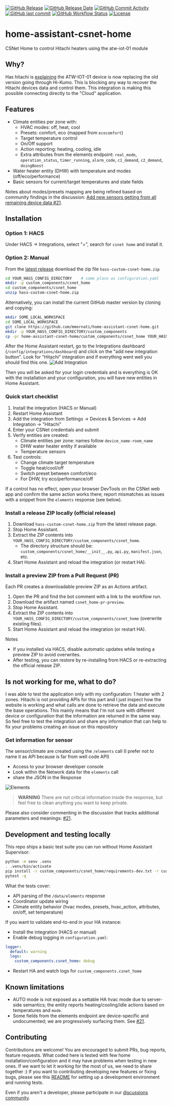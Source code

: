 [![GitHub Release](https://img.shields.io/github/v/release/mmornati/home-assistant-csnet-home.svg?style=for-the-badge)](https://github.com/mmornati/home-assistant-csnet-home/releases)
[![GitHub Release Date](https://img.shields.io/github/release-date/mmornati/home-assistant-csnet-home?label=Last%20Release&style=for-the-badge)](https://github.com/mmornati/home-assistant-csnet-home)
[![GitHub Commit Activity](https://img.shields.io/github/commit-activity/y/mmornati/home-assistant-csnet-home.svg?style=for-the-badge)](https://github.com/mmornati/home-assistant-csnet-home/commits/main)
[![GitHub last commit](https://img.shields.io/github/last-commit/mmornati/home-assistant-csnet-home?style=for-the-badge)](https://github.com/mmornati/home-assistant-csnet-home)
[![GitHub Workflow Status](https://img.shields.io/github/actions/workflow/status/mmornati/home-assistant-csnet-home/validate.yaml?branch=main&style=for-the-badge)](https://github.com/mmornati/home-assistant-csnet-home)
[![License](https://img.shields.io/github/license/mmornati/home-assistant-csnet-home.svg?style=for-the-badge)](LICENSE)

# home-assistant-csnet-home
CSNet Home to control Hitachi heaters using the atw-iot-01 module

## Why?
Has hitachi is [explaining](https://device.report/manual/12211094) the ATW-IOT-01 device is now replacing the old version going through Hi-Kumo. This is blocking any way to recover the Hitachi devices data and control them.
This integration is making this possible connecting directly to the "Cloud" application.

## Features

- Climate entities per zone with:
  - HVAC modes: off, heat, cool
  - Presets: comfort, eco (mapped from `ecocomfort`)
  - Target temperature control
  - On/Off support
  - Action reporting: heating, cooling, idle
  - Extra attributes from the elements endpoint: `real_mode`, `operation_status`, `timer_running`, `alarm_code`, `c1_demand`, `c2_demand`, `doingBoost`
- Water heater entity (DHW) with temperature and modes (off/eco/performance)
- Basic sensors for current/target temperatures and state fields

Notes about modes/presets mapping are being refined based on community findings in the discussion: [Add new sensors getting from all remaining device data #21](https://github.com/mmornati/home-assistant-csnet-home/discussions/21).

## Installation

### Option 1: HACS

Under HACS -> Integrations, select "+", search for `csnet home` and install it.

### Option 2: Manual

From the [latest release](https://github.com/mmornati/home-assistant-csnet-home/releases) download the zip file `hass-custom-csnet-home.zip`
```bash
cd YOUR_HASS_CONFIG_DIRECTORY    # same place as configuration.yaml
mkdir -p custom_components/csnet_home
cd custom_components/csnet_home
unzip hass-custom-csnet-home.zip
```

Alternatively, you can install the current GitHub master version by cloning and copying:
```bash
mkdir SOME_LOCAL_WORKSPACE
cd SOME_LOCAL_WORKSPACE
git clone https://github.com/mmornati/home-assistant-csnet-home.git
mkdir -p YOUR_HASS_CONFIG_DIRECTORY/custom_components
cp -pr home-assistant-csnet-home/custom_components/csnet_home YOUR_HASS_CONFIG_DIRECTORY/custom_components
```

After the Home Assistant restart, go to the Integrations dashboard (`/config/integrations/dashboard`) and click on the "add new integration button".
Look for "Hitachi" integration and if everything went well you should find this one.
![Add Integration](images/add_integration.png)

Then you will be asked for your login credentials and is everything is OK with the installation and your configuration, you will have new entities in Home Assistant.

### Quick start checklist

1. Install the integration (HACS or Manual)
2. Restart Home Assistant
3. Add the integration from Settings → Devices & Services → Add Integration → "Hitachi"
4. Enter your CSNet credentials and submit
5. Verify entities are created:
   - Climate entities per zone: names follow `device_name-room_name`
   - DHW water heater entity if available
   - Temperature sensors
6. Test controls:
   - Change climate target temperature
   - Toggle heat/cool/off
   - Switch preset between comfort/eco
   - For DHW, try eco/performance/off

If a control has no effect, open your browser DevTools on the CSNet web app and confirm the same action works there; report mismatches as issues with a snippet from the `elements` response (see below).

### Install a release ZIP locally (official release)

1. Download `hass-custom-csnet-home.zip` from the latest release page.
2. Stop Home Assistant.
3. Extract the ZIP contents into `YOUR_HASS_CONFIG_DIRECTORY/custom_components/csnet_home`.
   - The directory structure should be: `custom_components/csnet_home/__init__.py`, `api.py`, `manifest.json`, etc.
4. Start Home Assistant and reload the integration (or restart HA).

### Install a preview ZIP from a Pull Request (PR)

Each PR creates a downloadable preview ZIP as an Actions artifact.

1. Open the PR and find the bot comment with a link to the workflow run.
2. Download the artifact named `csnet_home-pr-preview`.
3. Stop Home Assistant.
4. Extract the ZIP contents into `YOUR_HASS_CONFIG_DIRECTORY/custom_components/csnet_home` (overwrite existing files).
5. Start Home Assistant and reload the integration (or restart HA).

Notes
- If you installed via HACS, disable automatic updates while testing a preview ZIP to avoid overwrites.
- After testing, you can restore by re-installing from HACS or re-extracting the official release ZIP.

## Is not working for me, what to do?
I was able to test the application only with my configuration: 1 heater with 2 zones. Hitachi is not providing APIs for this part and I just inspect how the website is working and what calls are done to retrieve the data and execute the base operations.
This mainly means that I'm not sure with different device or configuration that the information are returned in the same way.
So feel free to test the integration and share any information that can help to fix your problems creating an issue on this repository

### Get information for sensor
The sensor/climate are created using the `/elements` call (I prefer not to name it as API because is far from well code API)
* Access to your browser developer console
* Look within the Network data for the `elements` call
* share the JSON in the Response

![Elements](images/elements.png)

> **WARNING**
There are not critical information inside the response, but feel free to clean anything you want to keep private.

Please also consider commenting in the discussion that tracks additional parameters and meanings: [#21](https://github.com/mmornati/home-assistant-csnet-home/discussions/21).

## Development and testing locally

This repo ships a basic test suite you can run without Home Assistant Supervisor:

```bash
python -m venv .venv
. .venv/bin/activate
pip install -r custom_components/csnet_home/requirements-dev.txt -r custom_components/csnet_home/requirements.txt
pytest -q
```

What the tests cover:
- API parsing of the `/data/elements` response
- Coordinator update wiring
- Climate entity behavior (hvac modes, presets, hvac_action, attributes, on/off, set temperature)

If you want to validate end-to-end in your HA instance:
- Install the integration (HACS or manual)
- Enable debug logging in `configuration.yaml`:

```yaml
logger:
  default: warning
  logs:
    custom_components.csnet_home: debug
```

- Restart HA and watch logs for `custom_components.csnet_home`

## Known limitations

- AUTO mode is not exposed as a settable HA hvac mode due to server-side semantics; the entity reports heating/cooling/idle actions based on temperatures and `mode`.
- Some fields from the elements endpoint are device-specific and undocumented; we are progressively surfacing them. See [#21](https://github.com/mmornati/home-assistant-csnet-home/discussions/21).

## Contributing

Contributions are welcome! You are encouraged to submit PRs, bug reports, feature requests. What coded here is tested with few home installation/configuration and it may have problems when testing in new ones. If we want to let it working for the most of us, we need to share together :)
If you want to contributing developing new features or fixing bugs, please see this [README](CONTRIBUTING.md) for setting up a development environment and running tests.

Even if you aren't a developer, please participate in our
[discussions community](https://github.com/mmornati/home-assistant-csnet-home/discussions).